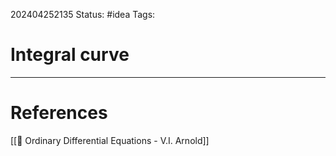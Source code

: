202404252135
Status: #idea
Tags:

# Integral curve




___
# References
[[📕 Ordinary Differential Equations - V.I. Arnold]]